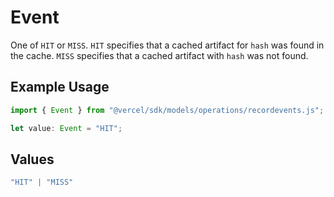 # Event

One of `HIT` or `MISS`. `HIT` specifies that a cached artifact for `hash` was found in the cache. `MISS` specifies that a cached artifact with `hash` was not found.

## Example Usage

```typescript
import { Event } from "@vercel/sdk/models/operations/recordevents.js";

let value: Event = "HIT";
```

## Values

```typescript
"HIT" | "MISS"
```
